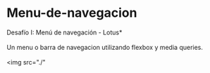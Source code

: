 # Menu-de-navegacion
Desafío I: Menú de navegación - Lotus*
\
\
Un menu o barra de navegacion utilizando flexbox y media queries.
\
\
<img src="./"
